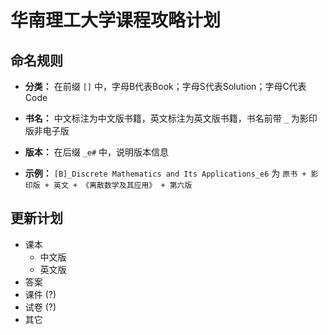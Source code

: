 # 华南理工大学课程攻略计划

## 命名规则

- **分类：** 在前缀 `[]` 中，字母B代表Book；字母S代表Solution；字母C代表Code
- **书名：** 中文标注为中文版书籍，英文标注为英文版书籍，书名前带 `_` 为影印版非电子版 
- **版本：** 在后缀 `_e#` 中，说明版本信息

- **示例：** `[B]_Discrete Mathematics and Its Applications_e6` 为 `原书 + 影印版 + 英文 + 《离散数学及其应用》 + 第六版`

## 更新计划

- 课本
  - 中文版
  - 英文版
- 答案
- 课件 (?)
- 试卷 (?)
- 其它